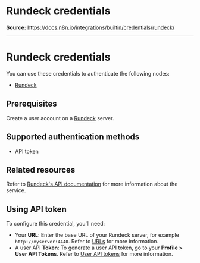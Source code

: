 # Rundeck credentials

**Source:** https://docs.n8n.io/integrations/builtin/credentials/rundeck/

---

# Rundeck credentials

You can use these credentials to authenticate the following nodes:

- [Rundeck](../../app-nodes/n8n-nodes-base.rundeck/)

## Prerequisites

Create a user account on a [Rundeck](https://www.rundeck.com/) server.

## Supported authentication methods

- API token

## Related resources

Refer to [Rundeck's API documentation](https://docs.rundeck.com/docs/api/) for more information about the service.

## Using API token

To configure this credential, you'll need:

- Your **URL**: Enter the base URL of your Rundeck server, for example `http://myserver:4440`. Refer to [URLs](https://docs.rundeck.com/docs/api/#urls) for more information.
- A user API **Token**: To generate a user API token, go to your **Profile > User API Tokens**. Refer to [User API tokens](https://docs.rundeck.com/docs/manual/10-user.html#user-api-tokens) for more information.
